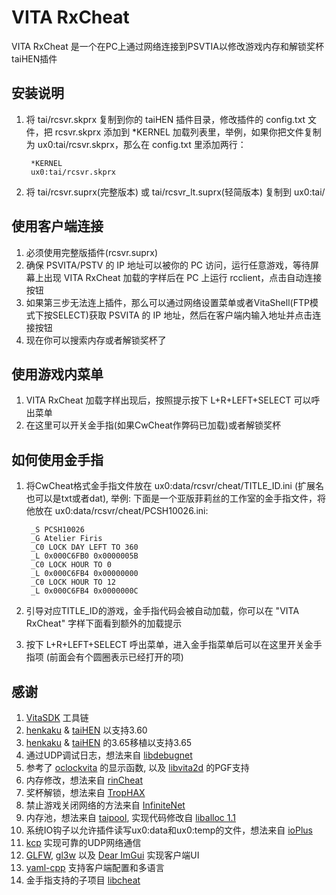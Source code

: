 VITA RxCheat
============
VITA RxCheat 是一个在PC上通过网络连接到PSVTIA以修改游戏内存和解锁奖杯taiHEN插件

安装说明
------------

1. 将 tai/rcsvr.skprx 复制到你的 taiHEN 插件目录，修改插件的 config.txt 文件，把 rcsvr.skprx 添加到 *KERNEL 加载列表里，举例，如果你把文件复制为 ux0:tai/rcsvr.skprx，那么在 config.txt 里添加两行：

        *KERNEL
        ux0:tai/rcsvr.skprx

2. 将 tai/rcsvr.suprx(完整版本) 或 tai/rcsvr_lt.suprx(轻简版本) 复制到 ux0:tai/

使用客户端连接
---------------------
1. 必须使用完整版插件(rcsvr.suprx)
2. 确保 PSVITA/PSTV 的 IP 地址可以被你的 PC 访问，运行任意游戏，等待屏幕上出现 VITA RxCheat 加载的字样后在 PC 上运行 rcclient，点击自动连接按钮
3. 如果第三步无法连上插件，那么可以通过网络设置菜单或者VitaShell(FTP模式下按SELECT)获取 PSVITA 的 IP 地址，然后在客户端内输入地址并点击连接按钮
4. 现在你可以搜索内存或者解锁奖杯了

使用游戏内菜单
---------------------
1. VITA RxCheat 加载字样出现后，按照提示按下 L+R+LEFT+SELECT 可以呼出菜单
2. 在这里可以开关金手指(如果CwCheat作弊码已加载)或者解锁奖杯

如何使用金手指
---------------------
1. 将CwCheat格式金手指文件放在 ux0:data/rcsvr/cheat/TITLE_ID.ini (扩展名也可以是txt或者dat), 举例: 下面是一个亚版菲莉丝的工作室的金手指文件，将他放在 ux0:data/rcsvr/cheat/PCSH10026.ini:

        _S PCSH10026
        _G Atelier Firis
        _C0 LOCK DAY LEFT TO 360
        _L 0x000C6FB0 0x0000005B
        _C0 LOCK HOUR TO 0
        _L 0x000C6FB4 0x00000000
        _C0 LOCK HOUR TO 12
        _L 0x000C6FB4 0x0000000C

2. 引导对应TITLE_ID的游戏，金手指代码会被自动加载，你可以在 "VITA RxCheat" 字样下面看到额外的加载提示
3. 按下 L+R+LEFT+SELECT 呼出菜单，进入金手指菜单后可以在这里开关金手指项 (前面会有个圆圈表示已经打开的项)

感谢
------
1. [VitaSDK](https://github.com/vitasdk) 工具链
2. [henkaku](https://github.com/henkaku/henkaku) & [taiHEN](https://github.com/yifanlu/taiHEN) 以支持3.60
3. [henkaku](https://github.com/TheOfficialFloW/henkaku) & [taiHEN](https://github.com/TheOfficialFloW/taiHEN) 的3.65移植以支持3.65
4. 通过UDP调试日志，想法来自 [libdebugnet](https://github.com/psxdev/debugnet)
5. 参考了 [oclockvita](https://github.com/frangarcj/oclockvita) 的显示函数, 以及 [libvita2d](https://github.com/xerpi/libvita2d) 的PGF支持
6. 内存修改，想法来自 [rinCheat](https://github.com/Rinnegatamante/rinCheat)
7. 奖杯解锁，想法来自 [TropHAX](https://github.com/SilicaAndPina/TropHAX)
8. 禁止游戏关闭网络的方法来自 [InfiniteNet](https://github.com/Rinnegatamante/InfiniteNet)
9. 内存池，想法来自 [taipool](https://github.com/Rinnegatamante/taipool), 实现代码修改自 [liballoc 1.1](https://github.com/blanham/liballoc)
10. 系统IO钩子以允许插件读写ux0:data和ux0:temp的文件，想法来自 [ioPlus](https://github.com/CelesteBlue-dev/PSVita-RE-tools/tree/master/ioPlus/ioPlus-0.1)
11. [kcp](https://github.com/skywind3000/kcp) 实现可靠的UDP网络通信
12. [GLFW](http://www.glfw.org), [gl3w](https://github.com/skaslev/gl3w) 以及 [Dear ImGui](https://github.com/ocornut/imgui) 实现客户端UI
13. [yaml-cpp](https://github.com/jbeder/yaml-cpp) 支持客户端配置和多语言
14. 金手指支持的子项目 [libcheat](https://github.com/soarqin/libcheat)
